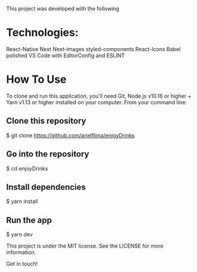 This project was developed with the following
# Technologies:

React-Native
Next
Next-images
styled-components
React-Icons
Babel
polished
VS Code with EditorConfig and ESLINT

# How To Use
To clone and run this application, you'll need Git, Node.js v10.16 or higher + Yarn v1.13 or higher installed on your computer. From your command line:

## Clone this repository
$ git clone https://github.com/arielflima/enjoyDrinks

## Go into the repository
$ cd enjoyDrinks

## Install dependencies
$ yarn install

## Run the app
$ yarn dev

This project is under the MIT license. See the LICENSE for more information.

Get in touch!
